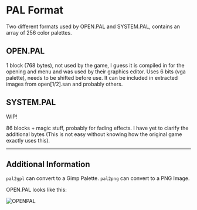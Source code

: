 PAL Format
==========

Two different formats used by OPEN.PAL and SYSTEM.PAL, contains an array of 256
color palettes.

OPEN.PAL
--------

1 block (768 bytes), not used by the game, I guess it is compiled in for the
opening and menu and was used by their graphics editor.
Uses 6 bits (vga palette), needs to be shifted before use. It can be included
in extracted images from open[1/2].san and probably others.

SYSTEM.PAL
----------

WIP!

86 blocks + magic stuff, probably for fading effects. I have yet to clarify
the additional bytes (This is not easy without knowing how the original game
exactly uses this).

---

Additional Information
----------------------

```pal2gpl``` can convert to a Gimp Palette.
```pal2png``` can convert to a PNG Image.

OPEN.PAL looks like this:

![OPENPAL](imgs/eracha_open_pal.png)
